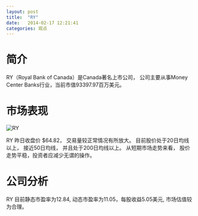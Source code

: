 ```yaml
---
layout: post
title:  "RY"
date:   2014-02-17 12:21:41
categories: 观点
---
```


# 简介
RY（Royal Bank of Canada）是Canada著名上市公司，
公司主要从事Money Center Banks行业，当前市值93397.97百万美元。

# 市场表现

![RY](http://finviz.com/chart.ashx?t=RY&ty=c&ta=1&p=d&s=l)

RY 昨日收盘价 $64.82，
交易量较正常情况有所放大。
目前股价处于20日均线以上，
接近50日均线，
并且处于200日均线以上。
从短期市场走势来看，
股价走势平稳，投资者应减少无谓的操作。

# 公司分析
RY 目前静态市盈率为12.84, 动态市盈率为11.05，每股收益5.05美元,
市场估值较为合理。
